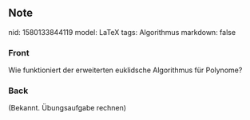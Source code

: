 ## Note
nid: 1580133844119
model: LaTeX
tags: Algorithmus
markdown: false

### Front
Wie funktioniert der erweiterten euklidsche Algorithmus für Polynome?

### Back
(Bekannt. Übungsaufgabe rechnen)
